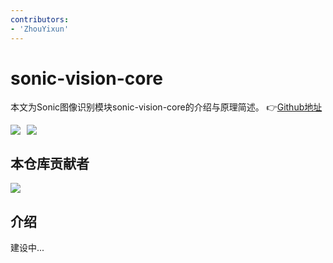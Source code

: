 ```yaml
---
contributors:
- 'ZhouYixun'
---
```


# sonic-vision-core

本文为Sonic图像识别模块sonic-vision-core的介绍与原理简述。 👉[Github地址](https://github.com/SonicCloudOrg/sonic-vision-core)

<div style="display: flex">
<img src="https://img.shields.io/github/stars/SonicCloudOrg/sonic-vision-core?style=social">
<img style="margin-left:10px" src="https://img.shields.io/github/forks/SonicCloudOrg/sonic-vision-core?style=social">
</div>

## 本仓库贡献者

<a href="https://github.com/SonicCloudOrg/sonic-vision-core/graphs/contributors">
  <img src="https://contrib.rocks/image?repo=SonicCloudOrg/sonic-vision-core" />
</a>

## 介绍

建设中...
